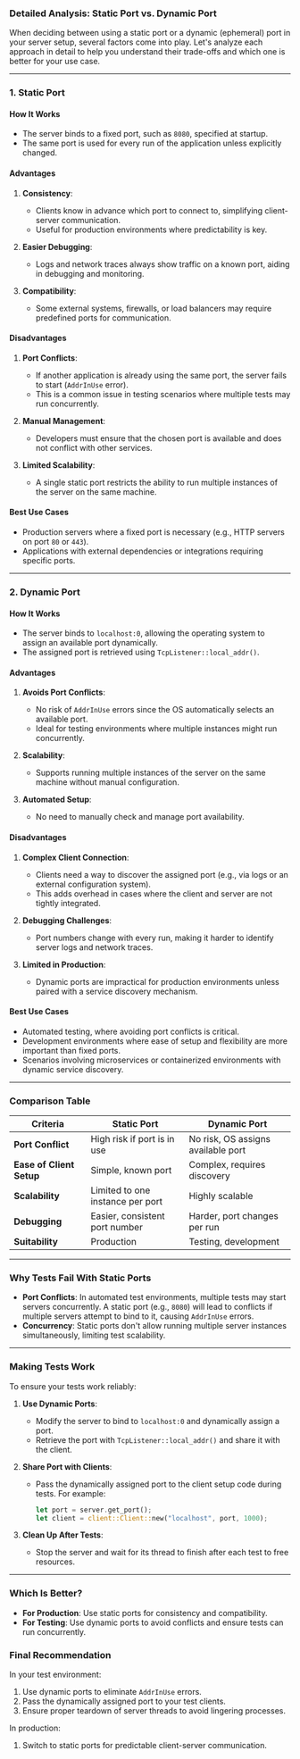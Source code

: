 ### Detailed Analysis: Static Port vs. Dynamic Port

When deciding between using a static port or a dynamic (ephemeral) port in your server setup, several factors come into play. Let's analyze each approach in detail to help you understand their trade-offs and which one is better for your use case.

---

### **1. Static Port**

#### **How It Works**
- The server binds to a fixed port, such as `8080`, specified at startup.
- The same port is used for every run of the application unless explicitly changed.

#### **Advantages**
1. **Consistency**:
   - Clients know in advance which port to connect to, simplifying client-server communication.
   - Useful for production environments where predictability is key.

2. **Easier Debugging**:
   - Logs and network traces always show traffic on a known port, aiding in debugging and monitoring.

3. **Compatibility**:
   - Some external systems, firewalls, or load balancers may require predefined ports for communication.

#### **Disadvantages**
1. **Port Conflicts**:
   - If another application is already using the same port, the server fails to start (`AddrInUse` error).
   - This is a common issue in testing scenarios where multiple tests may run concurrently.

2. **Manual Management**:
   - Developers must ensure that the chosen port is available and does not conflict with other services.

3. **Limited Scalability**:
   - A single static port restricts the ability to run multiple instances of the server on the same machine.

#### **Best Use Cases**
- Production servers where a fixed port is necessary (e.g., HTTP servers on port `80` or `443`).
- Applications with external dependencies or integrations requiring specific ports.

---

### **2. Dynamic Port**

#### **How It Works**
- The server binds to `localhost:0`, allowing the operating system to assign an available port dynamically.
- The assigned port is retrieved using `TcpListener::local_addr()`.

#### **Advantages**
1. **Avoids Port Conflicts**:
   - No risk of `AddrInUse` errors since the OS automatically selects an available port.
   - Ideal for testing environments where multiple instances might run concurrently.

2. **Scalability**:
   - Supports running multiple instances of the server on the same machine without manual configuration.

3. **Automated Setup**:
   - No need to manually check and manage port availability.

#### **Disadvantages**
1. **Complex Client Connection**:
   - Clients need a way to discover the assigned port (e.g., via logs or an external configuration system).
   - This adds overhead in cases where the client and server are not tightly integrated.

2. **Debugging Challenges**:
   - Port numbers change with every run, making it harder to identify server logs and network traces.

3. **Limited in Production**:
   - Dynamic ports are impractical for production environments unless paired with a service discovery mechanism.

#### **Best Use Cases**
- Automated testing, where avoiding port conflicts is critical.
- Development environments where ease of setup and flexibility are more important than fixed ports.
- Scenarios involving microservices or containerized environments with dynamic service discovery.

---

### **Comparison Table**

| Criteria               | Static Port                      | Dynamic Port                     |
|------------------------|-----------------------------------|-----------------------------------|
| **Port Conflict**      | High risk if port is in use      | No risk, OS assigns available port |
| **Ease of Client Setup** | Simple, known port              | Complex, requires discovery      |
| **Scalability**        | Limited to one instance per port | Highly scalable                  |
| **Debugging**          | Easier, consistent port number   | Harder, port changes per run     |
| **Suitability**        | Production                      | Testing, development             |

---

### **Why Tests Fail With Static Ports**
- **Port Conflicts**: In automated test environments, multiple tests may start servers concurrently. A static port (e.g., `8080`) will lead to conflicts if multiple servers attempt to bind to it, causing `AddrInUse` errors.
- **Concurrency**: Static ports don't allow running multiple server instances simultaneously, limiting test scalability.

---

### **Making Tests Work**
To ensure your tests work reliably:
1. **Use Dynamic Ports**:
   - Modify the server to bind to `localhost:0` and dynamically assign a port.
   - Retrieve the port with `TcpListener::local_addr()` and share it with the client.

2. **Share Port with Clients**:
   - Pass the dynamically assigned port to the client setup code during tests. For example:
     ```rust
     let port = server.get_port();
     let client = client::Client::new("localhost", port, 1000);
     ```

3. **Clean Up After Tests**:
   - Stop the server and wait for its thread to finish after each test to free resources.

---

### **Which Is Better?**
- **For Production**: Use static ports for consistency and compatibility.
- **For Testing**: Use dynamic ports to avoid conflicts and ensure tests can run concurrently.

### **Final Recommendation**
In your test environment:
1. Use dynamic ports to eliminate `AddrInUse` errors.
2. Pass the dynamically assigned port to your test clients.
3. Ensure proper teardown of server threads to avoid lingering processes.

In production:
1. Switch to static ports for predictable client-server communication.